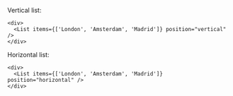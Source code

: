 Vertical list:

    <div>
      <List items={['London', 'Amsterdam', 'Madrid']} position="vertical" />
    </div>

Horizontal list:

    <div>
      <List items={['London', 'Amsterdam', 'Madrid']} position="horizontal" />
    </div>
